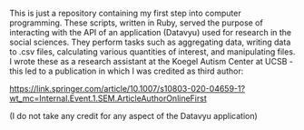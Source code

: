 This is just a repository containing my first step into computer programming. These scripts, written in Ruby, served the purpose of interacting with the API of an application (Datavyu) used for research in the social sciences.
They perform tasks such as aggregating data, writing data to .csv files, calculating various quantities of interest, and manipulating files.
I wrote these as a research assistant at the Koegel Autism Center at UCSB - this led to a publication in which I was credited as third author:

https://link.springer.com/article/10.1007/s10803-020-04659-1?wt_mc=Internal.Event.1.SEM.ArticleAuthorOnlineFirst

(I do not take any credit for any aspect of the Datavyu application)
